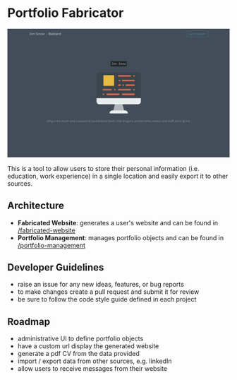 # Portfolio Fabricator

![preview](/readme-assets/homepage_19-05-19.png)

This is a tool to allow users to store their personal information (i.e. education, work experience) in a single location and easily export it to other sources.

## Architecture
- **Fabricated Website**: generates a user's website and can be found in [/fabricated-website](/fabricated-website)
- **Portfolio Management**: manages portfolio objects and can be found in [/portfolio-management](/portfolio-management)

## Developer Guidelines
- raise an issue for any new ideas, features, or bug reports
- to make changes create a pull request and submit it for review
- be sure to follow the code style guide defined in each project

## Roadmap
- administrative UI to define portfolio objects
- have a custom url display the generated website
- generate a pdf CV from the data provided
- import / export data from other sources, e.g. linkedIn
- allow users to receive messages from their website
